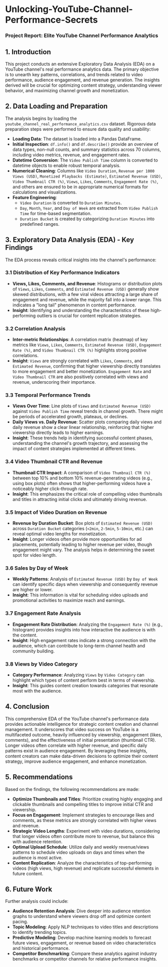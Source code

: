 # Unlocking-YouTube-Channel-Performance-Secrets
### Project Report: Elite YouTube Channel Performance Analytics

## 1. Introduction

This project conducts an extensive Exploratory Data Analysis (EDA) on a YouTube channel's real performance analytics data. The primary objective is to unearth key patterns, correlations, and trends related to video performance, audience engagement, and revenue generation. The insights derived will be crucial for optimizing content strategy, understanding viewer behavior, and maximizing channel growth and monetization.

## 2. Data Loading and Preparation

The analysis begins by loading the `youtube_channel_real_performance_analytics.csv` dataset. Rigorous data preparation steps were performed to ensure data quality and usability:

* **Loading Data**: The dataset is loaded into a Pandas DataFrame.
* **Initial Inspection**: `df.info()` and `df.describe()` provide an overview of data types, non-null counts, and summary statistics across 70 columns, including video metrics, revenue, and engagement rates.
* **Datetime Conversion**: The `Video Publish Time` column is converted to datetime objects to enable robust temporal analysis.
* **Numerical Cleaning**: Columns like `Video Duration`, `Revenue per 1000 Views (USD)`, `Monetized Playbacks (Estimate)`, `Estimated Revenue (USD)`, `Video Thumbnail CTR (%)`, `Views`, `Likes`, `Comments`, `Engagement Rate (%)`, and others are ensured to be in appropriate numerical formats for calculations and visualizations.
* **Feature Engineering**:
    * `Video Duration` is converted to `Duration Minutes`.
    * `Day`, `Month`, `Year`, and `Day of Week` are extracted from `Video Publish Time` for time-based segmentation.
    * `Duration Bucket` is created by categorizing `Duration Minutes` into predefined ranges.

## 3. Exploratory Data Analysis (EDA) - Key Findings

The EDA process reveals critical insights into the channel's performance:

### 3.1 Distribution of Key Performance Indicators

* **Views, Likes, Comments, and Revenue**: Histograms or distribution plots of `Views`, `Likes`, `Comments`, and `Estimated Revenue (USD)` generally show skewed distributions, with a few viral videos attracting a large share of engagement and revenue, while the majority fall into a lower range. This indicates a "long tail" phenomenon in content performance.
* **Insight**: Identifying and understanding the characteristics of these high-performing outliers is crucial for content replication strategies.

### 3.2 Correlation Analysis

* **Inter-metric Relationships**: A correlation matrix (heatmap) of key metrics like `Views`, `Likes`, `Comments`, `Estimated Revenue (USD)`, `Engagement Rate (%)`, and `Video Thumbnail CTR (%)` highlights strong positive correlations.
* **Insight**: `Views` are strongly correlated with `Likes`, `Comments`, and `Estimated Revenue`, confirming that higher viewership directly translates to more engagement and better monetization. `Engagement Rate` and `Video Thumbnail CTR` are also positively correlated with views and revenue, underscoring their importance.

### 3.3 Temporal Performance Trends

* **Views Over Time**: Line plots of `Views` and `Estimated Revenue (USD)` against `Video Publish Time` reveal trends in channel growth. There might be periods of accelerated growth, plateaus, or declines.
* **Daily Views vs. Daily Revenue**: Scatter plots comparing daily views and daily revenue show a clear linear relationship, reinforcing that higher viewership directly leads to higher earnings.
* **Insight**: These trends help in identifying successful content phases, understanding the channel's growth trajectory, and assessing the impact of content strategies implemented at different times.

### 3.4 Video Thumbnail CTR and Revenue

* **Thumbnail CTR Impact**: A comparison of `Video Thumbnail CTR (%)` between top 10% and bottom 10% revenue-generating videos (e.g., using box plots) often shows that higher-performing videos have a noticeably higher click-through rate.
* **Insight**: This emphasizes the critical role of compelling video thumbnails and titles in attracting initial clicks and ultimately driving revenue.

### 3.5 Impact of Video Duration on Revenue

* **Revenue by Duration Bucket**: Box plots of `Estimated Revenue (USD)` across `Duration Bucket` categories (`<2min`, `2-5min`, `5-10min`, etc.) can reveal optimal video lengths for monetization.
* **Insight**: Longer videos often provide more opportunities for ad placements, potentially leading to higher revenue per video, though engagement might vary. The analysis helps in determining the sweet spot for video length.

### 3.6 Sales by Day of Week

* **Weekly Patterns**: Analysis of `Estimated Revenue (USD)` by `Day of Week` can identify specific days when viewership and consequently revenue are higher or lower.
* **Insight**: This information is vital for scheduling video uploads and promotional activities to maximize reach and earnings.

### 3.7 Engagement Rate Analysis

* **Engagement Rate Distribution**: Analyzing the `Engagement Rate (%)` (e.g., histogram) provides insights into how interactive the audience is with the content.
* **Insight**: High engagement rates indicate a strong connection with the audience, which can contribute to long-term channel health and community building.

### 3.8 Views by Video Category

* **Category Performance**: Analyzing `Views` by `Video Category` can highlight which types of content perform best in terms of viewership.
* **Insight**: This guides content creation towards categories that resonate most with the audience.

## 4. Conclusion

This comprehensive EDA of the YouTube channel's performance data provides actionable intelligence for strategic content creation and channel management. It underscores that video success on YouTube is a multifaceted outcome, heavily influenced by viewership, engagement (likes, comments), and the effectiveness of initial presentation (thumbnail CTR). Longer videos often correlate with higher revenue, and specific daily patterns exist in audience engagement. By leveraging these insights, content creators can make data-driven decisions to optimize their content strategy, improve audience engagement, and enhance monetization.

## 5. Recommendations

Based on the findings, the following recommendations are made:

* **Optimize Thumbnails and Titles**: Prioritize creating highly engaging and clickable thumbnails and compelling titles to improve initial CTR and viewership.
* **Focus on Engagement**: Implement strategies to encourage likes and comments, as these metrics are strongly correlated with higher views and revenue.
* **Strategic Video Lengths**: Experiment with video durations, considering that longer videos often contribute more to revenue, but balance this with audience retention.
* **Optimal Upload Schedule**: Utilize daily and weekly revenue/views patterns to schedule video uploads on days and times when the audience is most active.
* **Content Replication**: Analyze the characteristics of top-performing videos (high views, high revenue) and replicate successful elements in future content.

## 6. Future Work

Further analysis could include:

* **Audience Retention Analysis**: Dive deeper into audience retention graphs to understand where viewers drop off and optimize content pacing.
* **Topic Modeling**: Apply NLP techniques to video titles and descriptions to identify trending topics.
* **Predictive Modeling**: Develop machine learning models to forecast future views, engagement, or revenue based on video characteristics and historical performance.
* **Competitor Benchmarking**: Compare these analytics against industry benchmarks or competitor channels for relative performance insights.
